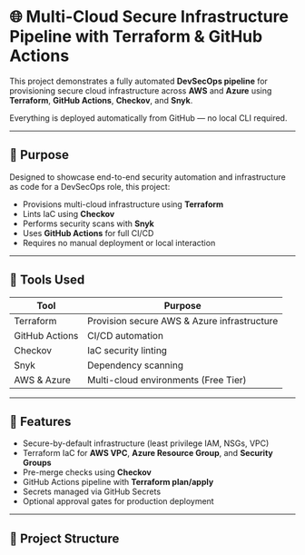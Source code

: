 # 🌐 Multi-Cloud Secure Infrastructure Pipeline with Terraform & GitHub Actions

This project demonstrates a fully automated **DevSecOps pipeline** for provisioning secure cloud infrastructure across **AWS** and **Azure** using **Terraform**, **GitHub Actions**, **Checkov**, and **Snyk**.

Everything is deployed automatically from GitHub — no local CLI required.

---

## 🧠 Purpose

Designed to showcase end-to-end security automation and infrastructure as code for a DevSecOps role, this project:

- Provisions multi-cloud infrastructure using **Terraform**
- Lints IaC using **Checkov**
- Performs security scans with **Snyk**
- Uses **GitHub Actions** for full CI/CD
- Requires no manual deployment or local interaction

---

## 🔐 Tools Used

| Tool | Purpose |
|------|---------|
| Terraform | Provision secure AWS & Azure infrastructure |
| GitHub Actions | CI/CD automation |
| Checkov | IaC security linting |
| Snyk | Dependency scanning |
| AWS & Azure | Multi-cloud environments (Free Tier) |

---

## 🚀 Features

- Secure-by-default infrastructure (least privilege IAM, NSGs, VPC)
- Terraform IaC for **AWS VPC**, **Azure Resource Group**, and **Security Groups**
- Pre-merge checks using **Checkov**
- GitHub Actions pipeline with **Terraform plan/apply**
- Secrets managed via GitHub Secrets
- Optional approval gates for production deployment

---

## 📁 Project Structure

